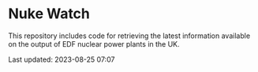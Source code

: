 # Nuke Watch

This repository includes code for retrieving the latest information available on the output of EDF nuclear power plants in the UK.

Last updated: 2023-08-25 07:07